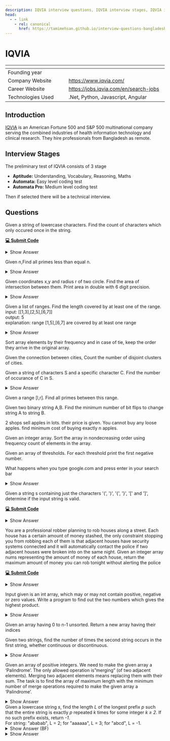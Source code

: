 ```yaml
---
description: IQVIA interview questions, IQVIA interview stages, IQVIA interview details, IQVIA interview question and answers
head:
  - - link
    - rel: canonical
      href: https://tamimehsan.github.io/interview-questions-bangladesh/companies/iqvia
---
```

# IQVIA

| <img width="441" height="1"> | <img width="441" height="1"> |
| :-| :- |
| Founding year | |
| Company Website | https://www.iqvia.com/ |
| Career Website | https://jobs.iqvia.com/en/search-jobs |
| Technologies Used| .Net, Python, Javascript, Angular |

## Introduction
[IQVIA](https://www.iqvia.com/) is an American Fortune 500 and S&P 500 multinational company serving the combined industries of health information technology and clinical research. They hire professionals from Bangladesh as remote.
## Interview Stages
The preliminary test of IQVIA consists of 3 stage

- **Aptitude:** Understanding, Vocabulary, Reasoning, Maths
- **Automata:** Easy level coding test
- **Automata Pro:** Medium level coding test

Then if selected there will be a technical interview. 

## Questions

<article>

Given a string of lowercase characters. Find the count of characters which only occured once in the string.

[**💻 Submit Code**](https://supecoder.dev/questions/Count%20of%20Characters%20Occurring%20Exactly%20Once?questionId=66ae165b9e71a163cdd21527)
<details><summary>Show Answer</summary>

```C++
int solve(string s) {
    sort(s.begin(),s.end());
    int unik = 0;
    int cnt = 1;
    for(int i=1;i<s.size();i++){
        if( s[i] != s[i-1] ){
            unik += (cnt == 1);
            cnt = 0;
        }
        cnt++;
    }
    unik += (cnt == 1);
    return unik;
}
```
</details>
</article>

<article>

Given n,Find all primes less than equal n.
<details><summary>Show Answer</summary>

::: code-group
```C++ [O(n^2)]
vector<int> solve(int n) {
    vector<int> primes;
    for(int i=2;i<=n;i++){
        bool isPrime = true;
        for(int j=2;j<i;j++) {
            if( i%j == 0 ) isPrime = false;
        }
        if( isPrime ) primes.push_back(i);
    }
    return primes;
}
```
```C++ [O(n logn)]
vector<int> solve(int n) {
    bool notPrime[n+1] = {0};
    vector<int> primes;
    for(int i=2;i<=n;i++){
        if( notPrime[i] == true ) continue;
        primes.push_back(i);
        for(int j=i*i;j<=n;j+=i) notPrime[j] = true;
    }
    return primes;
}
```
:::
</details>
</article>

<article>

Given coordinates x,y and radius r of two circle. Find the area of intersection between them. Print area in double with 6 digit precision.
<details><summary>Show Answer</summary>

```C++
// src: https://www.geeksforgeeks.org/area-of-intersection-of-two-circles/

#include <bits/stdc++.h>
using namespace std;
#define ld long double
// Function to return area of intersection
long long int
intersectionArea(long double X1, long double Y1,
                    long double R1, long double X2,
                    long double Y2, long double R2){
	long double Pi = 3.14;
	long double d, alpha, beta, a1, a2;
	long long int ans;

	// Calculate the euclidean distance
	// between the two points
	d = sqrt((X2 - X1) * (X2 - X1) + (Y2 - Y1) * (Y2 - Y1));

	if (d > R1 + R2)
		ans = 0;
	else if (d <= (R1 - R2) && R1 >= R2)
		ans = floor(Pi * R2 * R2);
	else if (d <= (R2 - R1) && R2 >= R1)
		ans = floor(Pi * R1 * R1);
	else {
		alpha = acos((R1 * R1 + d * d - R2 * R2) / (2 * R1 * d))* 2;
		beta = acos((R2 * R2 + d * d - R1 * R1) / (2 * R2 * d))* 2;
		a1 = 0.5 * beta * R2 * R2 - 0.5 * R2 * R2 * sin(beta);
		a2 = 0.5 * alpha * R1 * R1 - 0.5 * R1 * R1 * sin(alpha);
		ans = floor(a1 + a2);
	}

	return ans;
}

```
</details>
</article>

<article>

Given a list of ranges. Find the length covered by at least one of the range. <br>
input: [[1,3],[2,5],[6,7]] <br>
output: 5 <br>
explanation: range [1,5],[6,7] are covered by at least one range
<details><summary>Show Answer</summary>

```C++
int solve(vector<pair<int,int>> ranges) {
    sort(ranges.begin(),ranges.end());
    int covered = 0;
    int st = ranges[0].first;
    int en = ranges[0].second;
    for(int i=1;i<ranges.size();i++){
        if( ranges[i].first > en ) {
            covered += en - st;
            st = ranges[i].first;
            en = ranges[i].second;
        }
        en = max(en,ranges[i].second);
    }
    covered += en - st;
    return covered;
}
```
</details>
</article>

<article>

Sort array elements by their frequency and in case of tie, keep the order they arrive in the original array.
</article>

<article>

Given the connection between cities, Count the number of disjoint clusters of cities.
</article>

<article>

Given a string of characters S and a specific character C. Find the number of occurance of C in S.
<details><summary>Show Answer</summary>

```C++
int solve(string s, char c) {
    int cnt = 0;
    for(auto cc:s) cnt += (cc==c);
    return cnt;
}
```
</details>
</article>

<article>

Given a range [l,r]. Find all primes between this range. 
</article>

<article>

Given two binary string A,B. Find the minimum number of bit flips to change string A to string B.
</article>

<article>

2 shops sell apples in lots. their price is given. You cannot buy any loose apples. find minimum cost of buying exactly n apples.
</article>

<article>

Given an integer array. Sort the array in nondecreasing order using frequency count of elements in the array. 
</article>

<article>

Given an array of thresholds. For each threshold print the first negative number.
</article>

<article>

What happens when you type google.com and press enter in your search bar
<details><summary>Show Answer</summary>

This is a very important question and aims to check the knowledge of networking. A very thorough explanation of this question is answered here in [What Happens When](https://github.com/alex/what-happens-when)

</details>
</article>

<article>

Given a string s containing just the characters '(', ')', '{', '}', '[' and ']', determine if the input string is valid.

[**💻 Submit Code**](https://leetcode.com/problems/valid-parentheses/)
<details><summary>Show Answer</summary>

```C++
bool isValid(string s) {
    stack<char> st;
    for(auto c:s){
        if( c == '(' or c == '[' or c == '{' ) {
            st.push(c);
            continue;
        }
        if( !st.size() ) return false;
        if( c == ')' ) {
            if(  st.top() != '(' ) return false;
        }else if(  c == '}' ) {
            if( st.top() != '{' ) return false;
        } else if( c == ']' ) {
            if( st.top() != '[' ) return false;
        }
        st.pop();
    }
    return st.size() == 0;
}
```

</details>
</article>

<article>

You are a professional robber planning to rob houses along a street. Each house has a certain amount of money stashed, the only constraint stopping you from robbing each of them is that adjacent houses have security systems connected and it will automatically contact the police if two adjacent houses were broken into on the same night.
Given an integer array nums representing the amount of money of each house, return the maximum amount of money you can rob tonight without alerting the police

[**💻 Submit Code**](https://leetcode.com/problems/house-robber/)
<details><summary>Show Answer</summary>

```C++
int rob(vector<int>& nums) {
    int n = nums.size();
    int dp[n+1][2];
    memset(dp, 0, sizeof(dp));
    for(int i=1;i<=n;i++){
        // we dont rob the ith house
        dp[i][0] = max(dp[i-1][0],dp[i-1][1]);
        // we rob the ith house
        dp[i][1] = dp[i-1][0] + nums[i-1];
    }
    return max(dp[n][0],dp[n][1]);
}
```
</details>
</article>

<article>

Input given is an int array, which may or may not contain positive, negative or zero values. Write a program to find out the two numbers which gives the highest product. 
<details><summary>Show Answer</summary>

https://www.geeksforgeeks.org/return-a-pair-with-maximum-product-in-array-of-integers/
</details>
</article>

<article>

Given an array having 0 to n-1 unsorted. Return a new array having their indices 
</article>

<article>

Given two strings, find the number of times the second string occurs in the first string, whether continuous or discontinuous. 
<details><summary>Show Answer</summary>

https://www.geeksforgeeks.org/find-number-times-string-occurs-given-string/
</details>
</article>

<article>

Given an array of positive integers. We need to make the given array a ‘Palindrome’. The only allowed operation is”merging” (of two adjacent elements). Merging two adjacent elements means replacing them with their sum. The task is to find the array of maximum length with the minimum number of merge operations required to make the given array a ‘Palindrome’. 
<details><summary>Show Answer</summary>

https://www.geeksforgeeks.org/find-minimum-number-of-merge-operations-to-make-an-array-palindrome/
</details>
</article>


<article>
    Given a lowercase string <i>s</i>, find the length <i>L</i> of the
    longest prefix <i>p</i> such that the entire string is exactly
    <i>p</i> repeated <i>k</i> times for some integer <i>k ≥ 2</i>.
    If no such prefix exists, return <i>-1</i>. <br>
	For string: "ababab", L = 2; for "aaaaaa", L = 3; for "abcd", L = -1.
	

	

  <details><summary>Show Answer (BF)</summary>
    [Complexity: O(n^2)]

    n = |s|.
    For L from n/2 down to 1:
        If (n mod L ≠ 0) skip L.
        Check if s[0..L-1] is repeated n/L times.
        If yes, return L.
    return -1
  </details>

  <details><summary>Show Answer</summary>
    Use KMP algorithm to build the LPS array. 
    Use the last value of the LPS array to find the answer.
    [Complexity: O(n)]

    int n = s.length();
    computeLsa(s);
    int d = n - lsa[n - 1];
    if (n % d != 0 || d == n) return -1;
    else {
        int ans = floor(n / (2 * d)) * d;
        if(n % ans != 0) return -1;
        else return ans;
    }
  </details>
</article>


